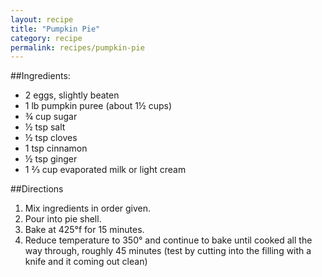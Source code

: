 ```yaml
---
layout: recipe
title: "Pumpkin Pie"
category: recipe
permalink: recipes/pumpkin-pie
---
```


##Ingredients: 
 - 2 eggs, slightly beaten
 - 1 lb pumpkin puree (about 1&frac12; cups)
 - &frac34; cup sugar
 - &frac12; tsp salt
 - &frac12; tsp cloves
 - 1 tsp cinnamon
 - &frac12; tsp ginger
 - 1 &frac23; cup evaporated milk or light cream

##Directions
1. Mix ingredients in order given.
2. Pour into pie shell.
3. Bake at 425&#176;f for 15 minutes.
4. Reduce temperature to 350&#176; and continue to bake until cooked all the way through, roughly 45 minutes (test by cutting into the filling with a knife and it coming out clean)
